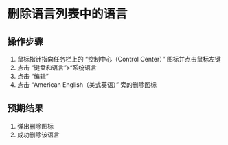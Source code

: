 # 删除语言列表中的语言
## 操作步骤
1. 鼠标指针指向任务栏上的 “控制中心（Control Center）” 图标并点击鼠标左键
2. 点击 “键盘和语言”>“系统语言
1. 点击 “编辑”
2. 点击 “American English（美式英语）” 旁的删除图标
## 预期结果

1. 弹出删除图标
2. 成功删除该语言
